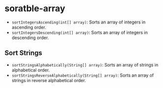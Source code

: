 # soratble-array
- `sortIntegersAscending(int[] array)`: Sorts an array of integers in ascending order.
- `sortIntegersDescending(int[] array)`: Sorts an array of integers in descending order.
## Sort Strings
- `sortStringsAlphabetically(String[] array)`: Sorts an array of strings in alphabetical order.
- `sortStringsReverseAlphabetically(String[] array)`: Sorts an array of strings in reverse alphabetical order.
